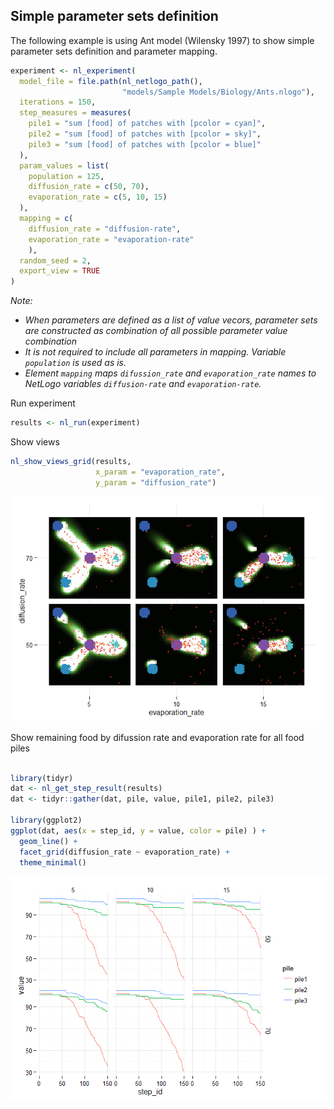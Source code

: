 






## Simple parameter sets definition
The following example is using Ant model (Wilensky 1997) to show 
simple parameter sets definition and parameter mapping.


```r
experiment <- nl_experiment(
  model_file = file.path(nl_netlogo_path(), 
                         "models/Sample Models/Biology/Ants.nlogo"), 
  iterations = 150,
  step_measures = measures(
    pile1 = "sum [food] of patches with [pcolor = cyan]",  
    pile2 = "sum [food] of patches with [pcolor = sky]",  
    pile3 = "sum [food] of patches with [pcolor = blue]"  
  ),
  param_values = list(
    population = 125,
    diffusion_rate = c(50, 70),
    evaporation_rate = c(5, 10, 15)
  ),
  mapping = c(
    diffusion_rate = "diffusion-rate",
    evaporation_rate = "evaporation-rate"
    ),
  random_seed = 2,
  export_view = TRUE
)
```

_Note:_

* _When parameters are defined as a list of value vecors, parameter sets are
  constructed as combination of all possible parameter value combination_
* _It is not required to include all parameters in mapping. Variable `population` 
is used as is._
* _Element `mapping` maps `difussion_rate` and `evaporation_rate` names to NetLogo variables `diffusion-rate` and `evaporation-rate`._


Run experiment

```r
results <- nl_run(experiment)   
```

Show views

```r
nl_show_views_grid(results, 
                   x_param = "evaporation_rate", 
                   y_param = "diffusion_rate")
```

![](img/README-p5ShowViews-1.png) 

Show remaining food by difussion rate and evaporation rate for all food piles

```r

library(tidyr)
dat <- nl_get_step_result(results)
dat <- tidyr::gather(dat, pile, value, pile1, pile2, pile3)

library(ggplot2)
ggplot(dat, aes(x = step_id, y = value, color = pile) ) +
  geom_line() +
  facet_grid(diffusion_rate ~ evaporation_rate) +
  theme_minimal()
```

![](img/README-p5plot-1.png) 

